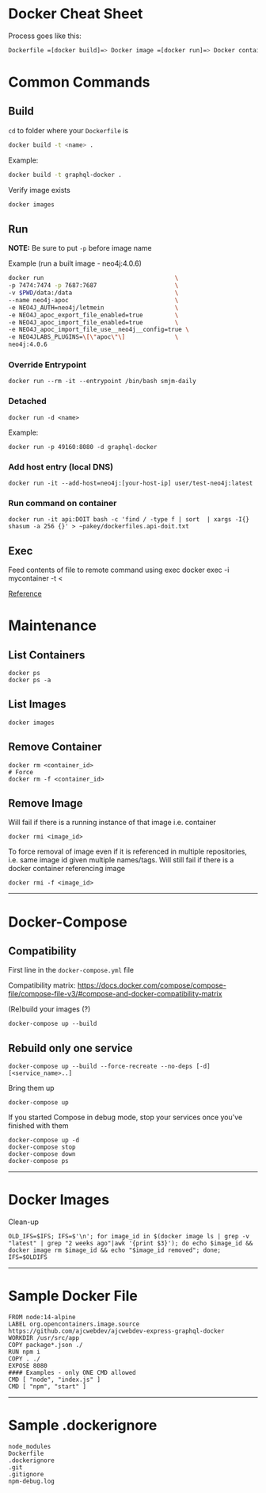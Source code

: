 # Docker Cheat Sheet

Process goes like this: 
```bash
Dockerfile =[docker build]=> Docker image =[docker run]=> Docker container
```

# Common Commands

## Build

`cd` to folder where your `Dockerfile` is
```bash
docker build -t <name> .
```

Example:
```bash
docker build -t graphql-docker .
```

Verify image exists

```bash
docker images
```

## Run

__NOTE:__ Be sure to put `-p` before image name

Example (run a built image - neo4j:4.0.6)
```bash
docker run                                     \
-p 7474:7474 -p 7687:7687                      \
-v $PWD/data:/data                             \
--name neo4j-apoc                              \
-e NEO4J_AUTH=neo4j/letmein                    \
-e NEO4J_apoc_export_file_enabled=true         \
-e NEO4J_apoc_import_file_enabled=true         \
-e NEO4J_apoc_import_file_use__neo4j__config=true \
-e NEO4JLABS_PLUGINS=\[\"apoc\"\]              \
neo4j:4.0.6
```

### Override Entrypoint

    docker run --rm -it --entrypoint /bin/bash smjm-daily
    
### Detached

    docker run -d <name>

Example:

    docker run -p 49160:8080 -d graphql-docker

### Add host entry (local DNS)

    docker run -it --add-host=neo4j:[your-host-ip] user/test-neo4j:latest

### Run command on container

    docker run -it api:DOIT bash -c 'find / -type f | sort  | xargs -I{} shasum -a 256 {}' > ~pakey/dockerfiles.api-doit.txt

## Exec

Feed contents of file to remote command using exec
    docker exec -i mycontainer <command> -t < <filename>

[Reference](https://stackoverflow.com/questions/53951136/pass-file-content-to-docker-exec)

# Maintenance #

## List Containers ##

    docker ps
    docker ps -a

## List Images ##

    docker images

## Remove Container ##

    docker rm <container_id>
    # Force
    docker rm -f <container_id>

## Remove Image ##
Will fail if there is a running instance of that image i.e. container

    docker rmi <image_id>

To force removal of image even if it is referenced in multiple repositories, i.e. same image id given multiple names/tags.
Will still fail if there is a docker container referencing image

    docker rmi -f <image_id>


---
# Docker-Compose

## Compatibility

First line in the `docker-compose.yml` file

Compatibility matrix: https://docs.docker.com/compose/compose-file/compose-file-v3/#compose-and-docker-compatibility-matrix

(Re)build your images (?)

    docker-compose up --build

Rebuild only one service
-

    docker-compose up --build --force-recreate --no-deps [-d] [<service_name>..]

Bring them up

    docker-compose up

If you started Compose in debug mode, stop your services once you've finished with them

    docker-compose up -d
    docker-compose stop
    docker-compose down
    docker-compose ps


---
Docker Images
=

Clean-up

    OLD_IFS=$IFS; IFS=$'\n'; for image_id in $(docker image ls | grep -v "latest" | grep "2 weeks ago"|awk '{print $3}'); do echo $image_id && docker image rm $image_id && echo "$image_id removed"; done; IFS=$OLDIFS

---
Sample Docker File
=

    FROM node:14-alpine
    LABEL org.opencontainers.image.source https://github.com/ajcwebdev/ajcwebdev-express-graphql-docker
    WORKDIR /usr/src/app
    COPY package*.json ./
    RUN npm i
    COPY . ./
    EXPOSE 8080
    #### Examples - only ONE CMD allowed
    CMD [ "node", "index.js" ]
    CMD [ "npm", "start" ]

---
Sample .dockerignore
=

    node_modules
    Dockerfile
    .dockerignore
    .git
    .gitignore
    npm-debug.log

